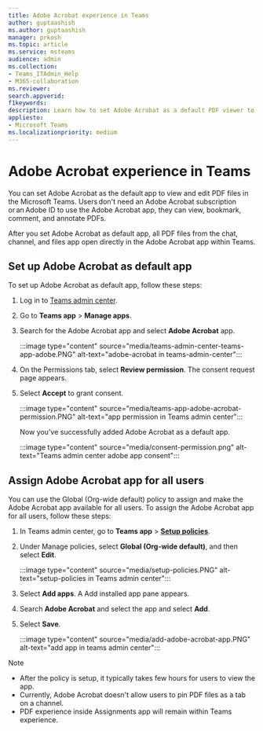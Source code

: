 ```yaml
---
title: Adobe Acrobat experience in Teams
author: guptaashish
ms.author: guptaashish
manager: prkosh
ms.topic: article
ms.service: msteams
audience: admin
ms.collection: 
- Teams_ITAdmin_Help
- M365-collaboration
ms.reviewer: 
search.appverid: 
f1keywords: 
description: Learn how to set Adobe Acrobat as a default PDF viewer to view and edit PDF files in Microsoft Teams.
appliesto: 
- Microsoft Teams
ms.localizationpriority: medium
---
```


# Adobe Acrobat experience in Teams

You can set Adobe Acrobat as the default app to view and edit PDF files in the Microsoft Teams. Users don't need an Adobe Acrobat subscription or an Adobe ID to use the Adobe Acrobat app, they can view, bookmark, comment, and annotate PDFs.

After you set Adobe Acrobat as default app, all PDF files from the chat, channel, and files app open directly in the Adobe Acrobat app within Teams.

## Set up Adobe Acrobat as default app

To set up Adobe Acrobat as default app, follow these steps:

1. Log in to [Teams admin center](https://admin.teams.microsoft.com/).

1. Go to **Teams app** > **Manage apps**.

1. Search for the Adobe Acrobat app and select **Adobe Acrobat** app.

   :::image type="content" source="media/teams-admin-center-teams-app-adobe.PNG" alt-text="adobe-acrobat in teams-admin-center":::

1. On the Permissions tab, select **Review permission**. The consent request page appears.

1. Select **Accept** to grant consent.

   :::image type="content" source="media/teams-app-adobe-acrobat-permission.PNG" alt-text="app permission in Teams admin center":::

   Now you've successfully added Adobe Acrobat as a default app.

   :::image type="content" source="media/consent-permission.png" alt-text="Teams admin center adobe app consent":::

## Assign Adobe Acrobat app for all users

You can use the Global (Org-wide default) policy to assign and make the Adobe Acrobat app available for all users. To assign the Adobe Acrobat app for all users, follow these steps:

1. In Teams admin center, go to **Teams app** > [**Setup policies**](https://admin.teams.microsoft.com/policies/app-setup).

1. Under Manage policies, select **Global (Org-wide default)**, and then select **Edit**.

   :::image type="content" source="media/setup-policies.PNG" alt-text="setup-policies in Teams admin center":::

1. Select **Add apps**. A Add installed app pane appears.

1. Search **Adobe Acrobat** and select the app and select **Add**.

1. Select **Save**.

   :::image type="content" source="media/add-adobe-acrobat-app.PNG" alt-text="add app in teams admin center":::

> [!NOTE]
>
> * After the policy is setup, it typically takes few hours for users to view the app.
> * Currently, Adobe Acrobat doesn't allow users to pin PDF files as a tab on a channel.
> * PDF experience inside Assignments app will remain within Teams experience.
